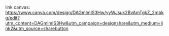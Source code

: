 link canvas:
https://www.canva.com/design/DAGmlmIS3Hw/yyWJsuk2BvAmTgkZ_2mbkg/edit?utm_content=DAGmlmIS3Hw&utm_campaign=designshare&utm_medium=link2&utm_source=sharebutton
